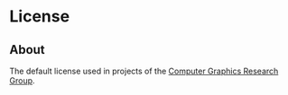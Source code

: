 # License

## About

The default license used in projects of the [Computer Graphics Research Group](http://graphics.cs.kuleuven.be/).
